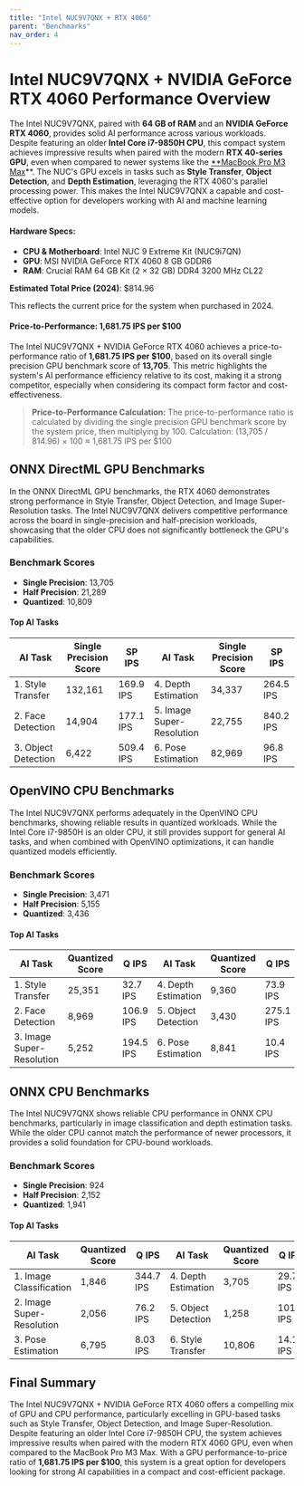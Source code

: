 ```yaml
---
title: "Intel NUC9V7QNX + RTX 4060"  
parent: "Benchmarks"  
nav_order: 4  
---
```


# Intel NUC9V7QNX + NVIDIA GeForce RTX 4060 Performance Overview

The Intel NUC9V7QNX, paired with **64 GB of RAM** and an **NVIDIA GeForce RTX 4060**, provides solid AI performance across various workloads. Despite featuring an older **Intel Core i7-9850H CPU**, this compact system achieves impressive results when paired with the modern **RTX 40-series GPU**, even when compared to newer systems like the [**MacBook Pro M3 Max](./10_03_m3_max.md)**. The NUC's GPU excels in tasks such as **Style Transfer**, **Object Detection**, and **Depth Estimation**, leveraging the RTX 4060's parallel processing power. This makes the Intel NUC9V7QNX a capable and cost-effective option for developers working with AI and machine learning models.

#### Hardware Specs:

- **CPU & Motherboard**: Intel NUC 9 Extreme Kit (NUC9i7QN)
- **GPU**: MSI NVIDIA GeForce RTX 4060 8 GB GDDR6
- **RAM**: Crucial RAM 64 GB Kit (2 × 32 GB) DDR4 3200 MHz CL22

**Estimated Total Price (2024)**: $814.96

This reflects the current price for the system when purchased in 2024.

#### Price-to-Performance: 1,681.75 IPS per $100

The Intel NUC9V7QNX + NVIDIA GeForce RTX 4060 achieves a price-to-performance ratio of **1,681.75 IPS per $100**, based on its overall single precision GPU benchmark score of **13,705**. This metric highlights the system's AI performance efficiency relative to its cost, making it a strong competitor, especially when considering its compact form factor and cost-effectiveness.

> **Price-to-Performance Calculation:**
> The price-to-performance ratio is calculated by dividing the single precision GPU benchmark score by the system price, then multiplying by 100.
> Calculation: (13,705 / 814.96) × 100 ≈ 1,681.75 IPS per $100

## ONNX DirectML GPU Benchmarks

In the ONNX DirectML GPU benchmarks, the RTX 4060 demonstrates strong performance in Style Transfer, Object Detection, and Image Super-Resolution tasks. The Intel NUC9V7QNX delivers competitive performance across the board in single-precision and half-precision workloads, showcasing that the older CPU does not significantly bottleneck the GPU's capabilities.

### Benchmark Scores

- **Single Precision**: 13,705
- **Half Precision**: 21,289
- **Quantized**: 10,809

#### Top AI Tasks

| **AI Task**               | **Single Precision Score** | **SP IPS** | **AI Task**               | **Single Precision Score** | **SP IPS** |
| ------------------------- | -------------------------- | ---------- | ------------------------- | -------------------------- | ---------- |
| 1. Style Transfer          | 132,161                    | 169.9 IPS  | 4. Depth Estimation        | 34,337                      | 264.5 IPS  |
| 2. Face Detection          | 14,904                     | 177.1 IPS  | 5. Image Super-Resolution  | 22,755                      | 840.2 IPS  |
| 3. Object Detection        | 6,422                      | 509.4 IPS  | 6. Pose Estimation         | 82,969                      | 96.8 IPS   |

## OpenVINO CPU Benchmarks

The Intel NUC9V7QNX performs adequately in the OpenVINO CPU benchmarks, showing reliable results in quantized workloads. While the Intel Core i7-9850H is an older CPU, it still provides support for general AI tasks, and when combined with OpenVINO optimizations, it can handle quantized models efficiently.

### Benchmark Scores

- **Single Precision**: 3,471
- **Half Precision**: 5,155
- **Quantized**: 3,436

#### Top AI Tasks

| **AI Task**               | **Quantized Score** | **Q IPS** | **AI Task**               | **Quantized Score** | **Q IPS** |
| ------------------------- | ------------------- | --------- | ------------------------- | ------------------- | --------- |
| 1. Style Transfer          | 25,351              | 32.7 IPS  | 4. Depth Estimation        | 9,360               | 73.9 IPS  |
| 2. Face Detection          | 8,969               | 106.9 IPS | 5. Object Detection        | 3,430               | 275.1 IPS |
| 3. Image Super-Resolution  | 5,252               | 194.5 IPS | 6. Pose Estimation         | 8,841               | 10.4 IPS  |

## ONNX CPU Benchmarks

The Intel NUC9V7QNX shows reliable CPU performance in ONNX CPU benchmarks, particularly in image classification and depth estimation tasks. While the older CPU cannot match the performance of newer processors, it provides a solid foundation for CPU-bound workloads.

### Benchmark Scores

- **Single Precision**: 924
- **Half Precision**: 2,152
- **Quantized**: 1,941

#### Top AI Tasks

| **AI Task**               | **Quantized Score** | **Q IPS** | **AI Task**               | **Quantized Score** | **Q IPS** |
| ------------------------- | ------------------- | --------- | ------------------------- | ------------------- | --------- |
| 1. Image Classification    | 1,846               | 344.7 IPS | 4. Depth Estimation        | 3,705               | 29.7 IPS  |
| 2. Image Super-Resolution  | 2,056               | 76.2 IPS  | 5. Object Detection        | 1,258               | 101.1 IPS |
| 3. Pose Estimation         | 6,795               | 8.03 IPS  | 6. Style Transfer          | 10,806              | 14.1 IPS  |

## Final Summary

The Intel NUC9V7QNX + NVIDIA GeForce RTX 4060 offers a compelling mix of GPU and CPU performance, particularly excelling in GPU-based tasks such as Style Transfer, Object Detection, and Image Super-Resolution. Despite featuring an older Intel Core i7-9850H CPU, the system achieves impressive results when paired with the modern RTX 4060 GPU, even when compared to the MacBook Pro M3 Max. With a GPU performance-to-price ratio of **1,681.75 IPS per $100**, this system is a great option for developers looking for strong AI capabilities in a compact and cost-efficient package.